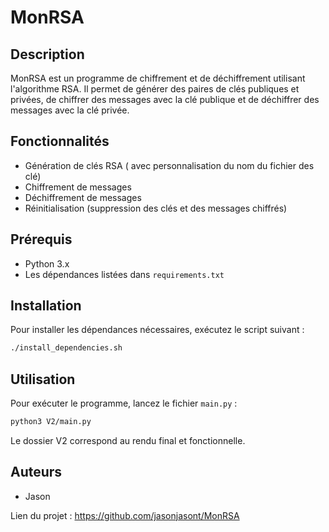 # MonRSA


## Description
MonRSA est un programme de chiffrement et de déchiffrement utilisant l'algorithme RSA. Il permet de générer des paires de clés publiques et privées, de chiffrer des messages avec la clé publique et de déchiffrer des messages avec la clé privée.

## Fonctionnalités
- Génération de clés RSA ( avec personnalisation du nom du fichier des clé)
- Chiffrement de messages
- Déchiffrement de messages
- Réinitialisation (suppression des clés et des messages chiffrés)

## Prérequis
- Python 3.x 
- Les dépendances listées dans `requirements.txt`

## Installation
Pour installer les dépendances nécessaires, exécutez le script suivant :

```bash
./install_dependencies.sh
```

## Utilisation
Pour exécuter le programme, lancez le fichier `main.py` :

```bash
python3 V2/main.py
```

Le dossier V2 correspond au rendu final et fonctionnelle.

## Auteurs
- Jason

Lien du projet : https://github.com/jasonjasont/MonRSA




